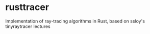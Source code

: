 # rusttracer

Implementation of ray-tracing algorithms in Rust, based on ssloy's tinyraytracer lectures
